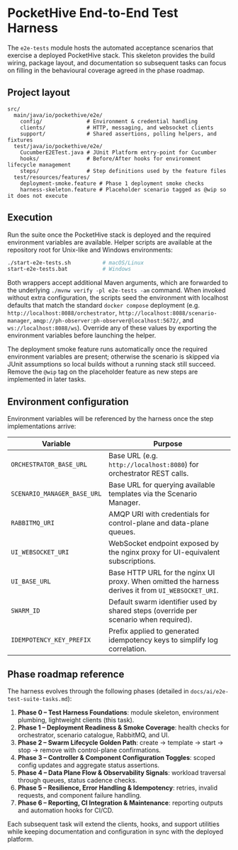 # PocketHive End-to-End Test Harness

The `e2e-tests` module hosts the automated acceptance scenarios that exercise a deployed PocketHive stack. This
skeleton provides the build wiring, package layout, and documentation so subsequent tasks can focus on filling in the
behavioural coverage agreed in the phase roadmap.

## Project layout

```
src/
  main/java/io/pockethive/e2e/
    config/              # Environment & credential handling
    clients/             # HTTP, messaging, and websocket clients
    support/             # Shared assertions, polling helpers, and fixtures
  test/java/io/pockethive/e2e/
    CucumberE2ETest.java # JUnit Platform entry-point for Cucumber
    hooks/               # Before/After hooks for environment lifecycle management
    steps/               # Step definitions used by the feature files
  test/resources/features/
    deployment-smoke.feature # Phase 1 deployment smoke checks
    harness-skeleton.feature # Placeholder scenario tagged as @wip so it does not execute
```

## Execution

Run the suite once the PocketHive stack is deployed and the required environment variables are available. Helper
scripts are available at the repository root for Unix-like and Windows environments:

```bash
./start-e2e-tests.sh          # macOS/Linux
start-e2e-tests.bat           # Windows
```

Both wrappers accept additional Maven arguments, which are forwarded to the underlying `./mvnw verify -pl e2e-tests -am`
command. When invoked without extra configuration, the scripts seed the environment with localhost defaults that match
the standard `docker compose` deployment (e.g. `http://localhost:8088/orchestrator`,
`http://localhost:8088/scenario-manager`, `amqp://ph-observer:ph-observer@localhost:5672/`, and `ws://localhost:8088/ws`).
Override any of these values by exporting the environment variables before launching the helper.

The deployment smoke feature runs automatically once the required environment variables are present; otherwise the
scenario is skipped via JUnit assumptions so local builds without a running stack still succeed. Remove the `@wip` tag
on the placeholder feature as new steps are implemented in later tasks.

## Environment configuration

Environment variables will be referenced by the harness once the step implementations arrive:

| Variable | Purpose |
| --- | --- |
| `ORCHESTRATOR_BASE_URL` | Base URL (e.g. `http://localhost:8080`) for orchestrator REST calls. |
| `SCENARIO_MANAGER_BASE_URL` | Base URL for querying available templates via the Scenario Manager. |
| `RABBITMQ_URI` | AMQP URI with credentials for control-plane and data-plane queues. |
| `UI_WEBSOCKET_URI` | WebSocket endpoint exposed by the nginx proxy for UI-equivalent subscriptions. |
| `UI_BASE_URL` | Base HTTP URL for the nginx UI proxy. When omitted the harness derives it from `UI_WEBSOCKET_URI`. |
| `SWARM_ID` | Default swarm identifier used by shared steps (override per scenario when required). |
| `IDEMPOTENCY_KEY_PREFIX` | Prefix applied to generated idempotency keys to simplify log correlation. |

## Phase roadmap reference

The harness evolves through the following phases (detailed in `docs/ai/e2e-test-suite-tasks.md`):

1. **Phase 0 – Test Harness Foundations**: module skeleton, environment plumbing, lightweight clients (this task).
2. **Phase 1 – Deployment Readiness & Smoke Coverage**: health checks for orchestrator, scenario catalogue, RabbitMQ, and UI.
3. **Phase 2 – Swarm Lifecycle Golden Path**: create → template → start → stop → remove with control-plane confirmations.
4. **Phase 3 – Controller & Component Configuration Toggles**: scoped config updates and aggregate status assertions.
5. **Phase 4 – Data Plane Flow & Observability Signals**: workload traversal through queues, status cadence checks.
6. **Phase 5 – Resilience, Error Handling & Idempotency**: retries, invalid requests, and component failure handling.
7. **Phase 6 – Reporting, CI Integration & Maintenance**: reporting outputs and automation hooks for CI/CD.

Each subsequent task will extend the clients, hooks, and support utilities while keeping documentation and configuration in
sync with the deployed platform.
